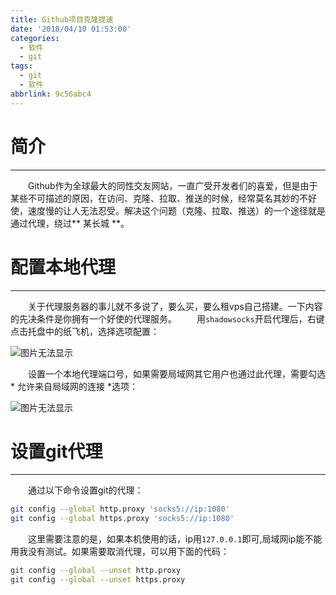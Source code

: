 ```yaml
---
title: Github项目克隆提速
date: '2018/04/10 01:53:00'
categories:
  - 软件
  - git
tags:
  - git
  - 软件
abbrlink: 9c56abc4
---
```

# 简介
------
&emsp;&emsp;Github作为全球最大的同性交友网站，一直广受开发者们的喜爱，但是由于某些不可描述的原因，在访问、克隆、拉取、推送的时候，经常莫名其妙的不好使，速度慢的让人无法忍受。解决这个问题（克隆、拉取、推送）的一个途径就是通过代理，绕过** 某长城 **。

<!-- more -->

# 配置本地代理
------
&emsp;&emsp;关于代理服务器的事儿就不多说了，要么买，要么租vps自己搭建。一下内容的先决条件是你拥有一个好使的代理服务。
&emsp;&emsp;用`shadowsocks`开启代理后，右键点击托盘中的纸飞机，选择选项配置：

![图片无法显示](/images/Github项目克隆提速/git1.png)


&emsp;&emsp;设置一个本地代理端口号，如果需要局域网其它用户也通过此代理，需要勾选* 允许来自局域网的连接 *选项：

![图片无法显示](/images/Github项目克隆提速/git2.png)

# 设置git代理
------
&emsp;&emsp;通过以下命令设置git的代理：
```bash
git config --global http.proxy 'socks5://ip:1080' 
git config --global https.proxy 'socks5://ip:1080'
```
&emsp;&emsp;这里需要注意的是，如果本机使用的话，ip用`127.0.0.1`即可,局域网ip能不能用我没有测试。如果需要取消代理，可以用下面的代码：
```bash
git config --global --unset http.proxy 
git config --global --unset https.proxy 
```
